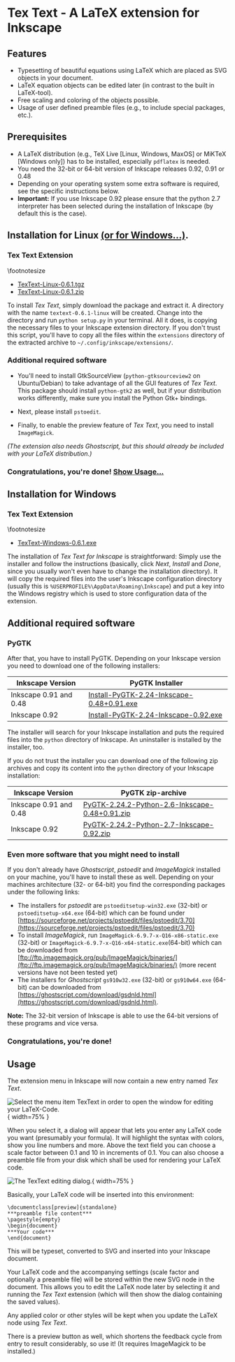 # Tex Text - A LaTeX extension for Inkscape

## Features
- Typesetting of beautiful equations using LaTeX which are placed as SVG objects in your document.
- LaTeX equation objects can be edited later (in contrast to the built in LaTeX-tool).
- Free scaling and coloring of the objects possible.
- Usage of user defined preamble files (e.g., to include special packages, etc.).

## Prerequisites

- A LaTeX distribution (e.g., TeX Live [Linux, Windows, MaxOS] or MiKTeX [Windows only]) has to be installed, especially `pdflatex` is needed.
- You need the 32-bit or 64-bit version of Inkscape releases 0.92, 0.91 or 0.48
- Depending on your operating system some extra software is required, see the specific instructions below.
- **Important:** If you use Inkscape 0.92 please ensure that the python 2.7 interpreter has been selected during the installation of Inkscape (by default this is the case).


## Installation for Linux [(or for Windows...)](#installation-for-windows).

### Tex Text Extension

\footnotesize

- [TexText-Linux-0.6.1.tgz](https://bitbucket.org/pitgarbe/textext/downloads/TexText-Linux-0.6.1.tgz)
- [TexText-Linux-0.6.1.zip](https://bitbucket.org/pitgarbe/textext/downloads/TexText-Linux-0.6.1.zip)

To install *Tex Text*, simply download the package and extract it. A directory with the name `textext-0.6.1-linux` will be created. Change into the directory and run `python setup.py` in your terminal. All it does, is copying the necessary files to your Inkscape extension directory. If you don't trust this script, you'll have to copy all the files within the `extensions` directory of the extracted archive to `~/.config/inkscape/extensions/`.

### Additional required software

- You'll need to install GtkSourceView (`python-gtksourceview2` on Ubuntu/Debian) to take advantage of all the GUI features of *Tex Text*. This package should install `python-gtk2` as well, but if your distribution works differently, make sure you install the Python Gtk+ bindings.

- Next, please install `pstoedit`.

- Finally, to enable the preview feature of *Tex Text*, you need to install `ImageMagick`.

*(The extension also needs Ghostscript, but this should already be included with your LaTeX distribution.)*

### Congratulations, you're done! [Show Usage...](#usage)


## Installation for Windows

### Tex Text Extension

\footnotesize

- [TexText-Windows-0.6.1.exe](https://bitbucket.org/pitgarbe/textext/downloads/TexText-Windows-0.6.1.exe)

The installation of *Tex Text for Inkscape* is straightforward: Simply use the installer and follow the instructions (basically, click *Next*, *Install* and *Done*, since you usually won't even have to change the installation directory). It will copy the required files into the user's Inkscape configuration directory (usually this is `%USERPROFILE%\AppData\Roaming\Inkscape`) and put a key into the Windows registry which is used to store configuration data of the extension.


## Additional required software

### PyGTK

After that, you have to install PyGTK. Depending on your Inkscape version you need to download one of the following installers:

 Inkscape Version     | PyGTK Installer
----------------------|-----------------------------------------------------------------------------
Inkscape 0.91 and 0.48 | [Install-PyGTK-2.24-Inkscape-0.48+0.91.exe](https://bitbucket.org/pitgarbe/textext/downloads/Install-PyGTK-2.24-Inkscape-0.48+0.91.exe)
Inkscape 0.92 | [Install-PyGTK-2.24-Inkscape-0.92.exe](https://bitbucket.org/pitgarbe/textext/downloads/Install-PyGTK-2.24-Inkscape-0.92.exe)

The installer will search for your Inkscape installation and puts the required files into the `python` directory of Inkscape. An uninstaller is installed by the installer, too.

If you do not trust the installer you can download one of the following zip archives and copy its content into the `python` directory of your Inkscape installation:

 Inkscape Version     | PyGTK zip-archive
----------------------|-----------------------------------------------------------------------------
Inkscape 0.91 and 0.48 | [PyGTK-2.24.2-Python-2.6-Inkscape-0.48+0.91.zip](https://bitbucket.org/pitgarbe/textext/downloads/PyGTK-2.24.2-Python-2.6-Inkscape-0.48+0.91.zip)
Inkscape 0.92| [PyGTK-2.24.2-Python-2.7-Inkscape-0.92.zip](https://bitbucket.org/pitgarbe/textext/downloads/PyGTK-2.24.2-Python-2.7-Inkscape-0.92.zip)



### Even more software that you might need to install

If you don't already have *Ghostscript*, *pstoedit* and *ImageMagick* installed on your machine, you'll have to install these as well. Depending on your machines architecture (32- or 64-bit) you find the corresponding packages under the following links:

- The installers for *pstoedit* are `pstoeditsetup-win32.exe` (32-bit) or `pstoeditsetup-x64.exe` (64-bit) which  can be found under [https://sourceforge.net/projects/pstoedit/files/pstoedit/3.70](https://sourceforge.net/projects/pstoedit/files/pstoedit/3.70)
- To install *ImageMagick*, run `ImageMagick-6.9.7-x-Q16-x86-static.exe` (32-bit) or `ImageMagick-6.9.7-x-Q16-x64-static.exe`(64-bit)  which can be downloaded from [ftp://ftp.imagemagick.org/pub/ImageMagick/binaries/](ftp://ftp.imagemagick.org/pub/ImageMagick/binaries/) (more recent versions have not been tested yet)
-  The installers for *Ghostscript* `gs910w32.exe` (32-bit) or `gs910w64.exe` (64-bit) can be downloaded from [https://ghostscript.com/download/gsdnld.html](https://ghostscript.com/download/gsdnld.html).

**Note:** The 32-bit version of Inkscape is able to use the 64-bit versions of these programs and vice versa.


### Congratulations, you're done!

## Usage

The extension menu in Inkscape will now contain a new entry named *Tex Text*.

![Select the menu item *TexText* in order to open the window for editing your LaTeX-Code.](readme-images/inkscape-extension-ubuntu.png){ width=75% }

When you select it, a dialog will appear that lets you enter any LaTeX code you want (presumably your formula). It will highlight the syntax with colors, show you line numbers and more. Above the text field you can choose a scale factor between 0.1 and 10 in increments of 0.1. You can also choose a preamble file from your disk which shall be used for rendering your LaTeX code.

![The TexText editing dialog.](readme-images/textext-dialog-ubuntu.png){ width=75% }

Basically, your LaTeX code will be inserted into this environment:

```
\documentclass[preview]{standalone}
***preamble file content***
\pagestyle{empty}
\begin{document}
***Your code***
\end{document}
```

This will be typeset, converted to SVG and inserted into your Inkscape document.

Your LaTeX code and the accompanying settings (scale factor and optionally a preamble file) will be stored within the new SVG node in the document. This allows you to edit the LaTeX node later by selecting it and running the *Tex Text* extension (which will then show the dialog containing the saved values).

Any applied color or other styles will be kept when you update the LaTeX node using *Tex Text*.

There is a preview button as well, which shortens the feedback cycle from entry to result considerably, so use it! (It requires ImageMagick to be installed.)

